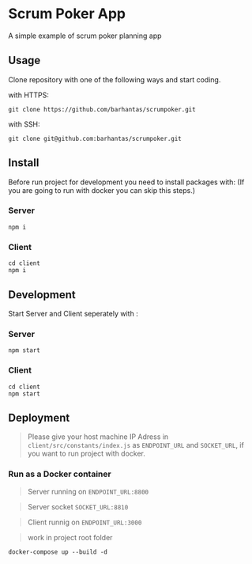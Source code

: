 # Scrum Poker App

A simple example of scrum poker planning app

## Usage

Clone repository with one of the following ways and start coding.

with HTTPS:

```shell
git clone https://github.com/barhantas/scrumpoker.git
```

with SSH:

```shell
git clone git@github.com:barhantas/scrumpoker.git
```

## Install
Before run project for development you need to install packages with:
(If you are going to run with docker you can skip this steps.)

### Server
```shell
npm i
```

### Client

```shell
cd client
npm i
```

## Development
Start Server and Client seperately with :

### Server
```shell
npm start
```

### Client
```shell
cd client
npm start
```

## Deployment
> Please give your host machine IP Adress in `client/src/constants/index.js` as `ENDPOINT_URL` and `SOCKET_URL`, if you want to run project with docker.

### Run as a Docker container

> Server running on  `ENDPOINT_URL:8800`

> Server socket  `SOCKET_URL:8810`

> Client runnig on `ENDPOINT_URL:3000`

> work in project root folder

```shell
docker-compose up --build -d
```
